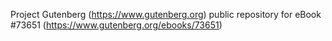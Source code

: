 Project Gutenberg (https://www.gutenberg.org) public repository for
eBook #73651 (https://www.gutenberg.org/ebooks/73651)
